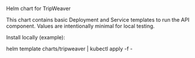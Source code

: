 Helm chart for TripWeaver

This chart contains basic Deployment and Service templates to run the API component. Values are intentionally minimal for local testing.

Install locally (example):

helm template charts/tripweaver | kubectl apply -f -
